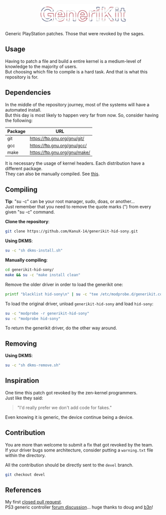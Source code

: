 <p align="center">
<picture>
  <source media="(prefers-color-scheme: dark)" srcset="./.media/language/english/generikit_wide_dark.png">
  <source media="(prefers-color-scheme: light)" srcset="./.media/language/english/generikit_wide_light.png">
  <img alt="GeneriKit" src="./.media/language/english/generikit_wide_dark.png" width="55%">
</picture>
</p>

Generic PlayStation patches. Those that were revoked by the sages.

Usage
-----

Having to patch a file and build a entire kernel is a medium-level of knowledge to the majority of users.<br>
But choosing which file to compile is a hard task. And that is what this repository is for.

Dependencies
------------

In the middle of the repository journey, most of the systems will have a automated install.<br>
But this day is most likely to happen very far from now. So, consider having the following:

|   Package     |   URL                                             |
|---------------|---------------------------------------------------|
|   git         |   https://ftp.gnu.org/gnu/git/                    |
|   gcc         |   https://ftp.gnu.org/gnu/gcc/                    |
|   make        |   https://ftp.gnu.org/gnu/make/                   |

It is necessary the usage of kernel headers. Each distribution have a different package.<br>
They can also be manually compiled. See [this](https://www.kernel.org/doc/html/latest/kbuild/modules.html).

Compiling
---------

<b>Tip</b>: "su -c" can be your root manager, sudo, doas, or another...<br>
Just remember that you need to remove the quote marks (") from every given "su -c" command.

<b>Clone the repository</b>:
```sh
git clone https://github.com/KanuX-14/generikit-hid-sony.git
```

<b>Using DKMS</b>:
```sh
su -c "sh dkms-install.sh"
```

<b>Manually compiling</b>:
```sh
cd generikit-hid-sony/
make && su -c "make install clean"
```

Remove the older driver in order to load the generikit one:
```sh
printf "blacklist hid-sony\n" | su -c "tee /etc/modprobe.d/generikit.conf"
```

To load the original driver, unload `generikit-hid-sony` and load `hid-sony`:
```sh
su -c "modprobe -r generikit-hid-sony"
su -c "modprobe hid-sony"
```
To return the generikit driver, do the other way around.

Removing
--------

<b>Using DKMS</b>:
```sh
su -c "sh dkms-remove.sh"
```

Inspiration
-----------

One time this patch got revoked by the zen-kernel programmers.<br>
Just like they said:
> "I'd really prefer we don't add code for fakes."

Even knowing it is generic, the device continue being a device.

Contribution
------------

You are more than welcome to submit a fix that got revoked by the team.<br>
If your driver bugs some architecture, consider putting a `warning.txt` file within the directory.

All the contribution should be directly sent to the `devel` branch.
```sh
git checkout devel
```

References
----------

My first [closed pull request](https://github.com/zen-kernel/zen-kernel/pull/279).<br>
PS3 generic controller [forum discussion](https://retropie.org.uk/forum/topic/28263/playstation-3-controller-not-connecting-wired-on-new-pi4-retropie-build/7)... huge thanks to doug and [b3n](https://github.com/btlogy)!
